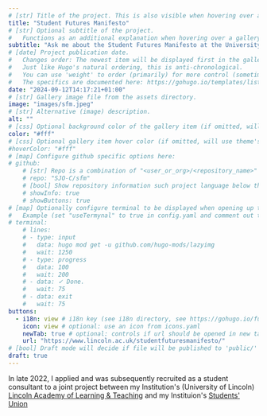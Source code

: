 ```yaml
---
# [str] Title of the project. This is also visible when hovering over a gallery item.
title: "Student Futures Manifesto"
# [str] Optional subtitle of the project. 
#   Functions as an additional explanation when hovering over a gallery item (comment out the following line).
subtitle: "Ask me about the Student Futures Manifesto at the University of Lincoln's LALT & Students' Union."
# [date] Project publication date.
#   Changes order: The newest item will be displayed first in the gallery. 
#   Just like Hugo's natural ordering, this is anti-chronological.
#   You can use 'weight' to order (primarily) for more control (sometimes it makes sense to put old items before new ones).
#   The specifics are documented here: https://gohugo.io/templates/lists/#order-content
date: "2024-09-12T14:17:21+01:00"
# [str] Gallery image file from the assets directory. 
image: "images/sfm.jpeg"
# [str] Alternative (image) description.
alt: ""
# [css] Optional background color of the gallery item (if omitted, will use theme's fallback).
color: "#fff"
# [css] Optional gallery item hover color (if omitted, will use theme's fallback).
#hoverColor: "#fff"
# [map] Configure github specific options here:
# github: 
    # [str] Repo is a combination of "<user_or_org>/<repository_name>"
    # repo: "SJO-C/sfm"
    # [bool] Show repository information such project language below the buttons.
    # showInfo: true
    # showButtons: true
# [map] Optionally configure terminal to be displayed when opening up the gallery item:
#   Example (set "useTermynal" to true in config.yaml and comment out to test it):
# terminal:
    # lines:
    # - type: input
    #   data: hugo mod get -u github.com/hugo-mods/lazyimg 
    #   wait: 1250
    # - type: progress
    #   data: 100
    #   wait: 200
    # - data: ✓ Done.
    #   wait: 75
    # - data: exit
    #   wait: 75
buttons:
  - i18n: view # i18n key (see i18n directory, see https://gohugo.io/functions/i18n/)
    icon: view # optional: use an icon from icons.yaml
    newTab: true # optional: controls if url should be opened in new tab
    url: "https://www.lincoln.ac.uk/studentfuturesmanifesto/"
# [bool] Draft mode will decide if file will be published to 'public/' directory.
draft: true
---
```

In late 2022, I applied and was subsequently recruited as a student consultant to a joint project between my Institution's (University of Lincoln) [Lincoln Academy of Learning & Teaching](https://lalt.lincoln.ac.uk) and my Instituion's [Students' Union](https://lincolnsu.com/home)